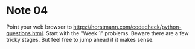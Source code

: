 # Note 04

Point your web browser to https://horstmann.com/codecheck/python-questions.html.
Start with the "Week 1" problems.  Beware there are a few tricky stages.  But
feel free to jump ahead if it makes sense.
